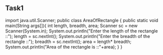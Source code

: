 ## Task1
import java.util.Scanner;
public class AreaOfRectangle {
   public static void main(String args[]){
      int length, breadth, area;
      Scanner sc = new Scanner(System.in);
      System.out.println("Enter the length of the rectangle ::");
      length = sc.nextInt();
      System.out.println("Enter the breadth of the rectangle ::");
      breadth = sc.nextInt();
      area = length* breadth;
      System.out.println("Area of the rectangle is ::"+area);
   }
}

